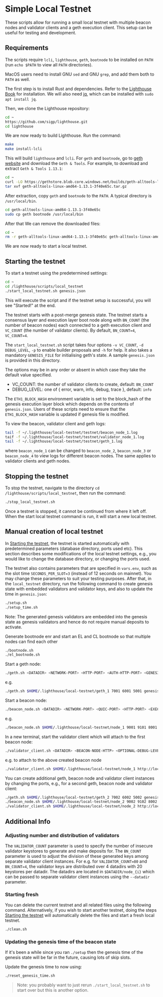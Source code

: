 # Simple Local Testnet

These scripts allow for running a small local testnet with multiple beacon nodes and validator clients and a geth execution client.
This setup can be useful for testing and development.

## Requirements

The scripts require `lcli`, `lighthouse`, `geth`, `bootnode` to be installed on `PATH` (run `echo $PATH` to view all `PATH` directories).


MacOS users need to install GNU `sed` and GNU `grep`, and add them both to `PATH` as well.

The first step is to install Rust and dependencies. Refer to the [Lighthouse Book](https://lighthouse-book.sigmaprime.io/installation-source.html#dependencies) for installation. We will also need [jq](https://jqlang.github.io/jq/), which can be installed with `sudo apt install jq`.

Then, we clone the Lighthouse repository:
```bash
cd ~
https://github.com/sigp/lighthouse.git
cd lighthouse
```
We are now ready to build Lighthouse. Run the command:

```bash
make
make install-lcli
```

This will build `lighthouse` and `lcli`. For `geth` and `bootnode`, go to [geth website](https://geth.ethereum.org/downloads) and download the `Geth & Tools`. For example, to download and extract `Geth & Tools 1.13.1`:

```bash
cd ~
curl -LO https://gethstore.blob.core.windows.net/builds/geth-alltools-linux-amd64-1.13.1-3f40e65c.tar.gz
tar xvf geth-alltools-linux-amd64-1.13.1-3f40e65c.tar.gz
```

After extraction, copy `geth` and `bootnode` to the `PATH`. A typical directory is `/usr/local/bin`.

```bash
cd geth-alltools-linux-amd64-1.13.1-3f40e65c
sudo cp geth bootnode /usr/local/bin
```

After that We can remove the downloaded files:

```bash
cd ~
rm -r geth-alltools-linux-amd64-1.13.1-3f40e65c geth-alltools-linux-amd64-1.13.1-3f40e65c.tar.gz
```

We are now ready to start a local testnet.

## Starting the testnet

To start a testnet using the predetermined settings:

```bash
cd ~
cd /lighthouse/scripts/local_testnet
./start_local_testnet.sh genesis.json
```

This will execute the script and if the testnet setup is successful, you will see "Started!" at the end. 

The testnet starts with a post-merge genesis state. 
The testnet starts a consensus layer and execution layer boot node along with `BN_COUNT`
(the number of beacon nodes) each connected to a geth execution client and `VC_COUNT` (the number of validator clients). By default, `BN_COUNT=4`, `VC_COUNT=4`. 

The `start_local_testnet.sh` script takes four options `-v VC_COUNT`, `-d DEBUG_LEVEL`, `-p` to enable builder proposals and `-h` for help. It also takes a mandatory `GENESIS_FILE` for initialising geth's state.
A sample `genesis.json` is provided in this directory.

The options may be in any order or absent in which case they take the default value specified.
- VC_COUNT: the number of validator clients to create, default: `BN_COUNT`
- DEBUG_LEVEL: one of { error, warn, info, debug, trace }, default: `info`

The `ETH1_BLOCK_HASH` environment variable is set to the block_hash of the genesis execution layer block which depends on the contents of `genesis.json`. Users of these scripts need to ensure that the `ETH1_BLOCK_HASH` variable is updated if genesis file is modified.

To view the beacon, validator client and geth logs:

```bash
tail -f ~/.lighthouse/local-testnet/testnet/beacon_node_1.log
taif -f ~/.lighthouse/local-testnet/testnet/validator_node_1.log
tail -f ~/.lighthouse/local-testnet/testnet/geth_1.log
```

where `beacon_node_1` can be changed to `beacon_node_2`, `beacon_node_3` or `beacon_node_4` to view logs for different beacon nodes. The same applies to validator clients and geth nodes. 

## Stopping the testnet

To stop the testnet, navigate to the directory `cd /lighthouse/scripts/local_testnet`, then run the command:

```bash
./stop_local_testnet.sh
```

Once a testnet is stopped, it cannot be continued from where it left off. When the start local testnet command is run, it will start a new local testnet.

## Manual creation of local testnet

In [Starting the testnet](./README.md#starting-the-testnet), the testnet is started automatically with predetermined parameters (database directory, ports used etc).  This section describes some modifications of the local testnet settings, e.g., you would like to change the database directory, or changing the ports used. 


The testnet also contains parameters that are specified in `vars.env`, such as the slot time `SECONDS_PER_SLOT=3` (instead of 12 seconds on mainnet). You may change these parameters to suit your testing purposes. After that, in the `local_testnet` directory, run the following command to create genesis state with embedded validators and validator keys, and also to update the time in `genesis.json`:

```bash
./setup.sh
./setup_time.sh
```

Note: The generated genesis validators are embedded into the genesis state as genesis validators and hence do not require manual deposits to activate.

Generate bootnode enr and start an EL and CL bootnode so that multiple nodes can find each other
```bash
./bootnode.sh
./el_bootnode.sh
```

Start a geth node:
```bash
./geth.sh <DATADIR> <NETWORK-PORT> <HTTP-PORT> <AUTH-HTTP-PORT> <GENESIS_FILE>
```
e.g.
```bash
./geth.sh $HOME/.lighthouse/local-testnet/geth_1 7001 6001 5001 genesis.json
```

Start a beacon node:

```bash
./beacon_node.sh <DATADIR> <NETWORK-PORT> <QUIC-PORT> <HTTP-PORT> <EXECUTION-ENDPOINT> <EXECUTION-JWT-PATH> <OPTIONAL-DEBUG-LEVEL>
```
e.g.
```bash
./beacon_node.sh $HOME/.lighthouse/local-testnet/node_1 9001 9101 8001 http://localhost:5001 ~/.lighthouse/local-testnet/geth_1/geth/jwtsecret
```

In a new terminal, start the validator client which will attach to the first
beacon node:

```bash
./validator_client.sh <DATADIR> <BEACON-NODE-HTTP> <OPTIONAL-DEBUG-LEVEL>
```
e.g. to attach to the above created beacon node
```bash
./validator_client.sh $HOME/.lighthouse/local-testnet/node_1 http://localhost:8001
```

You can create additional geth, beacon node and validator client instances by changing the ports, e.g., for a second geth, beacon node and validator client:

```bash
./geth.sh $HOME/.lighthouse/local-testnet/geth_2 7002 6002 5002 genesis.json
./beacon_node.sh $HOME/.lighthouse/local-testnet/node_2 9002 9102 8002 http://localhost:5002 ~/.lighthouse/local-testnet/geth_2/geth/jwtsecret
./validator_client.sh $HOME/.lighthouse/local-testnet/node_2 http://localhost:8002
```

## Additional Info

### Adjusting number and distribution of validators
The `VALIDATOR_COUNT` parameter is used to specify the number of insecure validator keystores to generate and make deposits for.
The `BN_COUNT` parameter is used to adjust the division of these generated keys among separate validator client instances.
For e.g. for `VALIDATOR_COUNT=80` and `BN_COUNT=4`, the validator keys are distributed over 4 datadirs with 20 keystores per datadir. The datadirs are located in `$DATADIR/node_{i}` which can be passed to separate validator client
instances using the `--datadir` parameter.

### Starting fresh

You can delete the current testnet and all related files using the following command. Alternatively, if you wish to start another testnet, doing the steps [Starting the testnet](./README.md#starting-the-testnet) will automatically delete the files and start a fresh local testnet. 

```bash
./clean.sh
```

### Updating the genesis time of the beacon state

If it's been a while since you ran `./setup` then the genesis time of the
genesis state will be far in the future, causing lots of skip slots.

Update the genesis time to now using:

```bash
./reset_genesis_time.sh
```

> Note: you probably want to just rerun `./start_local_testnet.sh` to start over
> but this is another option.
